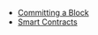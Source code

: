 
* [Committing a Block](committing_block/README.md)
* [Smart Contracts](smart_contracts/SUMMARY.md)
